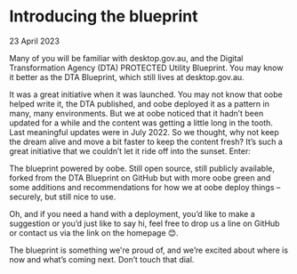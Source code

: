 # Introducing the blueprint

23 April 2023

Many of you will be familiar with desktop.gov.au, and the Digital Transformation Agency (DTA) PROTECTED Utility Blueprint. You may know it better as the DTA Blueprint, which still lives at desktop.gov.au.

It was a great initiative when it was launched. You may not know that oobe helped write it, the DTA published, and oobe deployed it as a pattern in many, many environments. But we at oobe noticed that it hadn’t been updated for a while and the content was getting a little long in the tooth. Last meaningful updates were in July 2022. So we thought, why not keep the dream alive and move a bit faster to keep the content fresh? It’s such a great initiative that we couldn’t let it ride off into the sunset. Enter:

The blueprint powered by oobe. Still open source, still publicly available, forked from the DTA Blueprint on GitHub but with more oobe green and some additions and recommendations for how we at oobe deploy things – securely, but still nice to use.

Oh, and if you need a hand with a deployment, you’d like to make a suggestion or you’d just like to say hi, feel free to drop us a line on GitHub or contact us via the link on the homepage 😊.

The blueprint is something we're proud of, and we’re excited about where is now and what’s coming next. Don’t touch that dial.